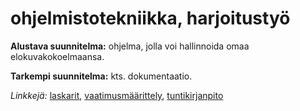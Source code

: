 # ohjelmistotekniikka, harjoitustyö

**Alustava suunnitelma:** ohjelma, jolla voi hallinnoida omaa elokuvakokoelmaansa.

**Tarkempi suunnitelma:** kts. dokumentaatio.

*Linkkejä:* [laskarit](https://github.com/tiikerikakku/harkka/tree/main/laskarit), [vaatimusmäärittely](https://github.com/tiikerikakku/harkka/blob/main/dokumentaatio/vaatimusmaarittely.md), [tuntikirjanpito](https://github.com/tiikerikakku/harkka/blob/main/dokumentaatio/tuntikirjanpito.md)
